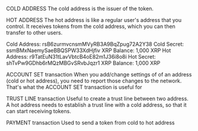 COLD ADDRESS
The cold address is the issuer of the token.

HOT ADDRESS
The hot address is like a regular user's address that you control.
It receives tokens from the cold address, which you can then transfer to other users.

Cold Address: rsB6zurmvcnsmMVyRB3A9BqZpug72A2Y38
Cold Secret: ssmBMxNaemySaeBBQSPW33XdHjfiv
XRP Balance: 1,000 XRP
Hot Address: r9TatEuN31tLavVbtcB4oE82m1J36i8o8i
Hot Secret: shTvPw9GDhb6rMQzMBGvSRvbJqzr1
XRP Balance: 1,000 XRP

ACCOUNT SET transaction
When you add/change settings of of an address (cold or hot address), you need
to report those changes to the network. That's what the ACCOUNT SET transaction
is useful for

TRUST LINE transaction
Useful to create a trust line between two address. A hot address needs to establish
a trust line with a cold address, so that it can start receiving tokens.

PAYMENT transaction
Used to send a token from cold to hot address
